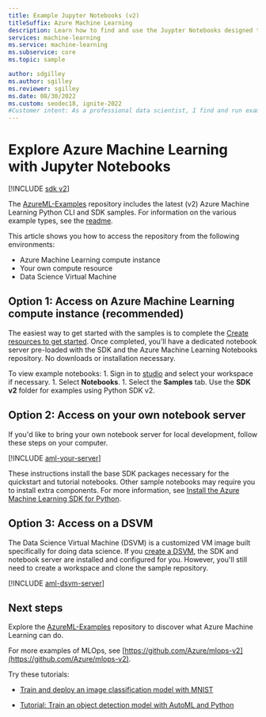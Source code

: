 ```yaml
---
title: Example Jupyter Notebooks (v2)
titleSuffix: Azure Machine Learning
description: Learn how to find and use the Juypter Notebooks designed to help you explore the SDK (v2) and serve as models for your own machine learning projects.
services: machine-learning
ms.service: machine-learning
ms.subservice: core
ms.topic: sample

author: sdgilley
ms.author: sgilley
ms.reviewer: sgilley
ms.date: 08/30/2022
ms.custom: seodec18, ignite-2022
#Customer intent: As a professional data scientist, I find and run example Jupyter Notebooks for Azure Machine Learning.
---
```


# Explore Azure Machine Learning with Jupyter Notebooks

[!INCLUDE [sdk v2](../../includes/machine-learning-sdk-v2.md)]

The [AzureML-Examples](https://github.com/Azure/azureml-examples) repository includes the latest (v2) Azure Machine Learning Python CLI and SDK samples. For information on the various example types, see the [readme](https://github.com/Azure/azureml-examples#azure-machine-learning-examples).

This article shows you how to access the repository from the following environments:

- Azure Machine Learning compute instance
- Your own compute resource
- Data Science Virtual Machine


## Option 1: Access on Azure Machine Learning compute instance (recommended)

The easiest way to get started with the samples is to complete the [Create resources to get started](quickstart-create-resources.md). Once completed, you'll have a dedicated notebook server pre-loaded with the SDK and the Azure Machine Learning Notebooks repository. No downloads or installation necessary.

To view example notebooks:
    1. Sign in to [studio](https://ml.azure.com) and select your workspace if necessary.
    1. Select **Notebooks**.
    1. Select the **Samples** tab. Use the **SDK v2** folder for examples using Python SDK v2.


## Option 2: Access on your own notebook server

If you'd like to bring your own notebook server for local development, follow these steps on your computer.

[!INCLUDE [aml-your-server](includes/aml-your-server-v2.md)]

These instructions install the base SDK packages necessary for the quickstart and tutorial notebooks. Other sample notebooks may require you to install extra components. For more information, see [Install the Azure Machine Learning SDK for Python](https://aka.ms/sdk-v2-install).


## Option 3: Access on a DSVM

The Data Science Virtual Machine (DSVM) is a customized VM image built specifically for doing data science. If you [create a DSVM](how-to-configure-environment.md#local-and-dsvm-only-create-a-workspace-configuration-file), the SDK and notebook server are installed and configured for you. However, you'll still need to create a workspace and clone the sample repository.

[!INCLUDE [aml-dsvm-server](includes/aml-dsvm-server-v2.md)]

## Next steps

Explore the [AzureML-Examples](https://github.com/Azure/azureml-examples) repository to discover what Azure Machine Learning can do.

For more examples of MLOps, see [https://github.com/Azure/mlops-v2](https://github.com/Azure/mlops-v2).

Try these tutorials:

- [Train and deploy an image classification model with MNIST](tutorial-train-deploy-notebook.md)

- [Tutorial: Train an object detection model with AutoML and Python](tutorial-auto-train-image-models.md)
